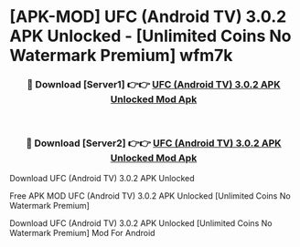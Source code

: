 # [APK-MOD] UFC (Android TV) 3.0.2 APK Unlocked - [Unlimited Coins No Watermark Premium] wfm7k



<div align="center">
<h3>🔴 Download [Server1] 👉👉 <a href="https://momento.my/?title=UFC_(Android_TV)_3.0.2_APK_Unlocked">UFC (Android TV) 3.0.2 APK Unlocked Mod Apk</a></h3><br>

<h3>🔴 Download [Server2] 👉👉 <a href="https://momento.my/?title=UFC_(Android_TV)_3.0.2_APK_Unlocked">UFC (Android TV) 3.0.2 APK Unlocked Mod Apk</a></h3>
</div>



Download UFC (Android TV) 3.0.2 APK Unlocked 

Free APK MOD UFC (Android TV) 3.0.2 APK Unlocked [Unlimited Coins No Watermark Premium]

Download UFC (Android TV) 3.0.2 APK Unlocked [Unlimited Coins No Watermark Premium] Mod For Android
